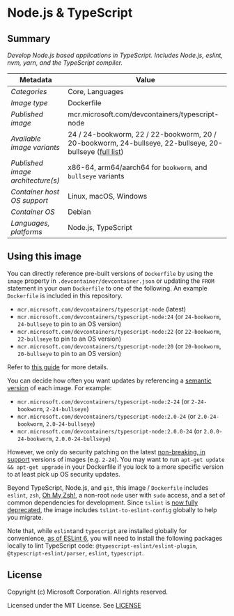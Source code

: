 # Node.js & TypeScript

## Summary

*Develop Node.js based applications in TypeScript. Includes Node.js, eslint, nvm, yarn, and the TypeScript compiler.*

| Metadata | Value |  
|----------|-------|
| *Categories* | Core, Languages |
| *Image type* | Dockerfile |
| *Published image* | mcr.microsoft.com/devcontainers/typescript-node |
| *Available image variants* | 24 / 24-bookworm, 22 / 22-bookworm, 20 / 20-bookworm, 24-bullseye, 22-bullseye, 20-bullseye ([full list](https://mcr.microsoft.com/v2/devcontainers/typescript-node/tags/list)) |
| *Published image architecture(s)* | x86-64, arm64/aarch64 for `bookworm`, and `bullseye` variants |
| *Container host OS support* | Linux, macOS, Windows |
| *Container OS* | Debian |
| *Languages, platforms* | Node.js, TypeScript |

## Using this image

You can directly reference pre-built versions of `Dockerfile` by using the `image` property in `.devcontainer/devcontainer.json` or updating the `FROM` statement in your own  `Dockerfile` to one of the following. An example `Dockerfile` is included in this repository.

- `mcr.microsoft.com/devcontainers/typescript-node` (latest)
- `mcr.microsoft.com/devcontainers/typescript-node:24` (or `24-bookworm`, `24-bullseye` to pin to an OS version)
- `mcr.microsoft.com/devcontainers/typescript-node:22` (or `22-bookworm`, `22-bullseye` to pin to an OS version)
- `mcr.microsoft.com/devcontainers/typescript-node:20` (or `20-bookworm`, `20-bullseye` to pin to an OS version)

Refer to [this guide](https://containers.dev/guide/dockerfile) for more details.

You can decide how often you want updates by referencing a [semantic version](https://semver.org/) of each image. For example:

- `mcr.microsoft.com/devcontainers/typescript-node:2-24` (or `2-24-bookworm`, `2-24-bullseye`)
- `mcr.microsoft.com/devcontainers/typescript-node:2.0-24` (or `2.0-24-bookworm`, `2.0-24-bullseye`)
- `mcr.microsoft.com/devcontainers/typescript-node:2.0.0-24` (or `2.0.0-24-bookworm`, `2.0.0-24-bullseye`)

However, we only do security patching on the latest [non-breaking, in support](https://github.com/devcontainers/images/issues/90) versions of images (e.g. `2-24`). You may want to run `apt-get update && apt-get upgrade` in your Dockerfile if you lock to a more specific version to at least pick up OS security updates.

Beyond TypeScript, Node.js, and `git`, this image / `Dockerfile` includes `eslint`, `zsh`, [Oh My Zsh!](https://ohmyz.sh/), a non-root `node` user with `sudo` access, and a set of common dependencies for development. Since `tslint` is [now fully deprecated](https://github.com/palantir/tslint/issues/4534), the image includes `tslint-to-eslint-config` globally to help you migrate.

Note that, while `eslint`and `typescript` are installed globally for convenience, [as of ESLint 6](https://eslint.org/docs/user-guide/migrating-to-6.0.0#-plugins-and-shareable-configs-are-no-longer-affected-by-eslints-location), you will need to install the following packages locally to lint TypeScript code: `@typescript-eslint/eslint-plugin`, `@typescript-eslint/parser`, `eslint`, `typescript`.

## License

Copyright (c) Microsoft Corporation. All rights reserved.

Licensed under the MIT License. See [LICENSE](https://github.com/devcontainers/images/blob/main/LICENSE)
